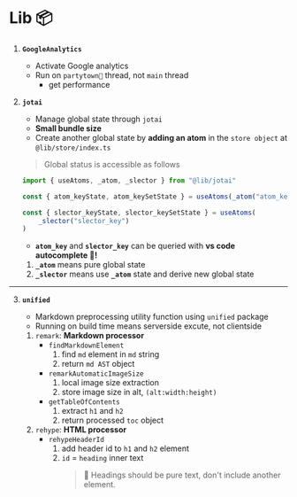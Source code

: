 # Lib 📦

1. **`GoogleAnalytics`**

    - Activate Google analytics
    - Run on `partytown🎉` thread, not `main` thread
        - get performance

2. **`jotai`**

    - Manage global state through `jotai`
    - **Small bundle size**
    - Create another global state by **adding an atom** in the `store object` at `@lib/store/index.ts`

    > Global status is accessible as follows

    ```ts
    import { useAtoms, _atom, _slector } from "@lib/jotai"

    const { atom_keyState, atom_keySetState } = useAtoms(_atom("atom_key"))

    const { slector_keyState, slector_keySetState } = useAtoms(
        _slector("slector_key")
    )
    ```

    - **`atom_key`** and **`slector_key`** can be queried with **vs code autocomplete 🧲!**

    1. **`_atom`** means pure global state
    2. **`_slector`** means use **`_atom`** state and derive new global state

---

3. **`unified`**

    - Markdown preprocessing utility function using `unified` package
    - Running on build time means serverside excute, not clientside

    1. `remark`: **Markdown processor**
        - `findMarkdownElement`
            1. find `md` element in `md` string
            2. return `md AST` object
        - `remarkAutomaticImageSize`
            1. local image size extraction
            2. store image size in alt, `(alt:width:height)`
        - `getTableOfContents`
            1. extract `h1` and `h2`
            2. return processed `toc` object
    2. `rehype`: **HTML processor**
        - `rehypeHeaderId`
            1. add header id to `h1` and `h2` element
            2. `id` = `heading` inner text
                > 🚫 Headings should be pure text, don't include another element.
